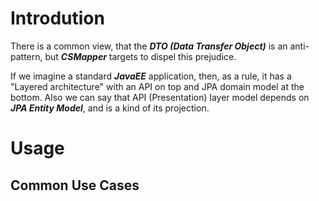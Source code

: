 # Introdution

There is a common view, that the **_DTO (Data Transfer Object)_**  is an anti-pattern, but **_CSMapper_** targets to dispel this prejudice.

If we imagine a standard **_JavaEE_** application, then, as a rule, it has a "Layered architecture" with an API on top and JPA domain model at the bottom. Also we can say that API (Presentation) layer model depends on **_JPA Entity Model_**, and is a kind of its projection.


# Usage

## Common Use Cases
